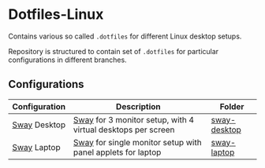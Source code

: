 # Dotfiles-Linux

Contains various so called `.dotfiles` for different Linux desktop setups.

Repository is structured to contain set of `.dotfiles` for particular configurations in different branches.

## Configurations

| Configuration | Description | Folder |
| --- | --- | --- |
| [Sway](https://github.com/swaywm/sway) Desktop | [Sway](https://github.com/swaywm/sway) for 3 monitor setup, with 4 virtual desktops per screen | [sway-desktop](https://github.com/ShiftHackZ/Dotfiles-Linux/tree/master/sway-desktop) |
| [Sway](https://github.com/swaywm/sway) Laptop | [Sway](https://github.com/swaywm/sway) for single monitor setup with panel applets for laptop | [sway-laptop](https://github.com/ShiftHackZ/Dotfiles-Linux/tree/master/sway-laptop)
